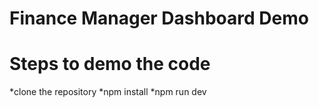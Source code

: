 # Finance Manager Dashboard Demo

# Steps to demo the code

*clone the repository
*npm install
*npm run dev


